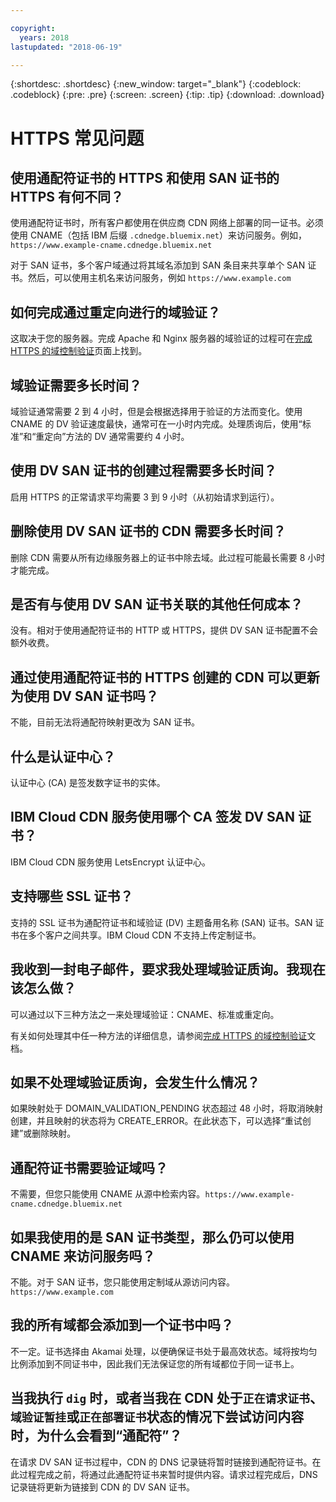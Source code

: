 ```yaml
---

copyright:
  years: 2018
lastupdated: "2018-06-19"

---
```


{:shortdesc: .shortdesc}
{:new_window: target="_blank"}
{:codeblock: .codeblock}
{:pre: .pre}
{:screen: .screen}
{:tip: .tip}
{:download: .download}

# HTTPS 常见问题

## 使用通配符证书的 HTTPS 和使用 SAN 证书的 HTTPS 有何不同？

使用通配符证书时，所有客户都使用在供应商 CDN 网络上部署的同一证书。必须使用 CNAME（包括 IBM 后缀 `.cdnedge.bluemix.net`）来访问服务。例如，`https://www.example-cname.cdnedge.bluemix.net`

对于 SAN 证书，多个客户域通过将其域名添加到 SAN 条目来共享单个 SAN 证书。然后，可以使用主机名来访问服务，例如 `https://www.example.com`

## 如何完成通过重定向进行的域验证？

这取决于您的服务器。完成 Apache 和 Nginx 服务器的域验证的过程可在[完成 HTTPS 的域控制验证](how-to-https.html#redirect-)页面上找到。

## 域验证需要多长时间？

域验证通常需要 2 到 4 小时，但是会根据选择用于验证的方法而变化。使用 CNAME 的 DV 验证速度最快，通常可在一小时内完成。处理质询后，使用“标准”和“重定向”方法的 DV 通常需要约 4 小时。

## 使用 DV SAN 证书的创建过程需要多长时间？

启用 HTTPS 的正常请求平均需要 3 到 9 小时（从初始请求到运行）。

## 删除使用 DV SAN 证书的 CDN 需要多长时间？

删除 CDN 需要从所有边缘服务器上的证书中除去域。此过程可能最长需要 8 小时才能完成。

## 是否有与使用 DV SAN 证书关联的其他任何成本？

没有。相对于使用通配符证书的 HTTP 或 HTTPS，提供 DV SAN 证书配置不会额外收费。

## 通过使用通配符证书的 HTTPS 创建的 CDN 可以更新为使用 DV SAN 证书吗？

不能，目前无法将通配符映射更改为 SAN 证书。

## 什么是认证中心？

认证中心 (CA) 是签发数字证书的实体。

## IBM Cloud CDN 服务使用哪个 CA 签发 DV SAN 证书？

IBM Cloud CDN 服务使用 LetsEncrypt 认证中心。

## 支持哪些 SSL 证书？

支持的 SSL 证书为通配符证书和域验证 (DV) 主题备用名称 (SAN) 证书。SAN 证书在多个客户之间共享。IBM Cloud CDN 不支持上传定制证书。

## 我收到一封电子邮件，要求我处理域验证质询。我现在该怎么做？

可以通过以下三种方法之一来处理域验证：CNAME、标准或重定向。

有关如何处理其中任一种方法的详细信息，请参阅[完成 HTTPS 的域控制验证](how-to-https.html#how-to-https.html#initial-steps-to-domain-control-validation)文档。

## 如果不处理域验证质询，会发生什么情况？

如果映射处于 DOMAIN_VALIDATION_PENDING 状态超过 48 小时，将取消映射创建，并且映射的状态将为 CREATE_ERROR。在此状态下，可以选择“重试创建”或删除映射。

## 通配符证书需要验证域吗？

不需要，但您只能使用 CNAME 从源中检索内容。`https://www.example-cname.cdnedge.bluemix.net`

## 如果我使用的是 SAN 证书类型，那么仍可以使用 CNAME 来访问服务吗？

不能。对于 SAN 证书，您只能使用定制域从源访问内容。`https://www.example.com`

## 我的所有域都会添加到一个证书中吗？

不一定。证书选择由 Akamai 处理，以便确保证书处于最高效状态。域将按均匀比例添加到不同证书中，因此我们无法保证您的所有域都位于同一证书上。

## 当我执行 `dig` 时，或者当我在 CDN 处于`正在请求证书`、`域验证暂挂`或`正在部署证书`状态的情况下尝试访问内容时，为什么会看到“通配符”？

在请求 DV SAN 证书过程中，CDN 的 DNS 记录链将暂时链接到通配符证书。在此过程完成之前，将通过此通配符证书来暂时提供内容。请求过程完成后，DNS 记录链将更新为链接到 CDN 的 DV SAN 证书。
